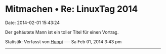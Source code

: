 Mitmachen • Re: LinuxTag 2014
=============================

Date: 2014-02-01 15:43:24

Der gehäutete Mann ist ein toller Titel für einen Vortrag.

Statistik: Verfasst von
[Huppi](http://forum.yacy-websuche.de/memberlist.php?mode=viewprofile&u=86)
--- Sa Feb 01, 2014 3:43 pm

------------------------------------------------------------------------
